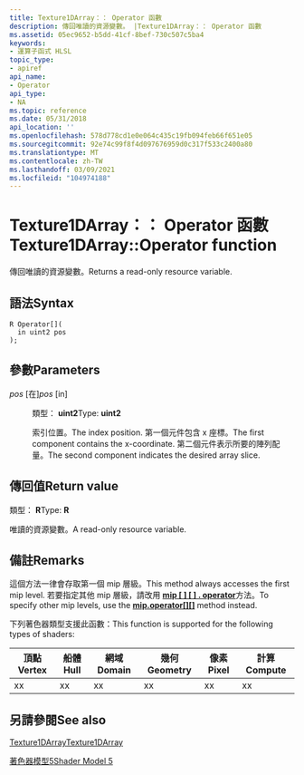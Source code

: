 ```yaml
---
title: Texture1DArray：： Operator 函數
description: 傳回唯讀的資源變數。 |Texture1DArray：： Operator 函數
ms.assetid: 05ec9652-b5dd-41cf-8bef-730c507c5ba4
keywords:
- 運算子函式 HLSL
topic_type:
- apiref
api_name:
- Operator
api_type:
- NA
ms.topic: reference
ms.date: 05/31/2018
api_location: ''
ms.openlocfilehash: 578d778cd1e0e064c435c19fb094feb66f651e05
ms.sourcegitcommit: 92e74c99f8f4d097676959d0c317f533c2400a80
ms.translationtype: MT
ms.contentlocale: zh-TW
ms.lasthandoff: 03/09/2021
ms.locfileid: "104974188"
---
```

# <a name="texture1darrayoperator--function"></a><span data-ttu-id="74bc8-105">Texture1DArray：： Operator 函數</span><span class="sxs-lookup"><span data-stu-id="74bc8-105">Texture1DArray::Operator  function</span></span>

<span data-ttu-id="74bc8-106">傳回唯讀的資源變數。</span><span class="sxs-lookup"><span data-stu-id="74bc8-106">Returns a read-only resource variable.</span></span>

## <a name="syntax"></a><span data-ttu-id="74bc8-107">語法</span><span class="sxs-lookup"><span data-stu-id="74bc8-107">Syntax</span></span>

``` syntax
R Operator[](
  in uint2 pos
);
```

## <a name="parameters"></a><span data-ttu-id="74bc8-108">參數</span><span class="sxs-lookup"><span data-stu-id="74bc8-108">Parameters</span></span>

<dl> <dt>

<span data-ttu-id="74bc8-109">*pos* \[在\]</span><span class="sxs-lookup"><span data-stu-id="74bc8-109">*pos* \[in\]</span></span>
</dt> <dd>

<span data-ttu-id="74bc8-110">類型： **uint2**</span><span class="sxs-lookup"><span data-stu-id="74bc8-110">Type: **uint2**</span></span>

<span data-ttu-id="74bc8-111">索引位置。</span><span class="sxs-lookup"><span data-stu-id="74bc8-111">The index position.</span></span> <span data-ttu-id="74bc8-112">第一個元件包含 x 座標。</span><span class="sxs-lookup"><span data-stu-id="74bc8-112">The first component contains the x-coordinate.</span></span> <span data-ttu-id="74bc8-113">第二個元件表示所要的陣列配量。</span><span class="sxs-lookup"><span data-stu-id="74bc8-113">The second component indicates the desired array slice.</span></span>

</dd> </dl>

## <a name="return-value"></a><span data-ttu-id="74bc8-114">傳回值</span><span class="sxs-lookup"><span data-stu-id="74bc8-114">Return value</span></span>

<span data-ttu-id="74bc8-115">類型： **R**</span><span class="sxs-lookup"><span data-stu-id="74bc8-115">Type: **R**</span></span>

<span data-ttu-id="74bc8-116">唯讀的資源變數。</span><span class="sxs-lookup"><span data-stu-id="74bc8-116">A read-only resource variable.</span></span>

## <a name="remarks"></a><span data-ttu-id="74bc8-117">備註</span><span class="sxs-lookup"><span data-stu-id="74bc8-117">Remarks</span></span>

<span data-ttu-id="74bc8-118">這個方法一律會存取第一個 mip 層級。</span><span class="sxs-lookup"><span data-stu-id="74bc8-118">This method always accesses the first mip level.</span></span> <span data-ttu-id="74bc8-119">若要指定其他 mip 層級，請改用 [**mip \[ \] \[ \] . operator**](sm5-object-texture1darray-mipsoperatorindex.md)方法。</span><span class="sxs-lookup"><span data-stu-id="74bc8-119">To specify other mip levels, use the [**mip.operator\[\]\[\]**](sm5-object-texture1darray-mipsoperatorindex.md) method instead.</span></span>

<span data-ttu-id="74bc8-120">下列著色器類型支援此函數：</span><span class="sxs-lookup"><span data-stu-id="74bc8-120">This function is supported for the following types of shaders:</span></span>



| <span data-ttu-id="74bc8-121">頂點</span><span class="sxs-lookup"><span data-stu-id="74bc8-121">Vertex</span></span> | <span data-ttu-id="74bc8-122">船體</span><span class="sxs-lookup"><span data-stu-id="74bc8-122">Hull</span></span> | <span data-ttu-id="74bc8-123">網域</span><span class="sxs-lookup"><span data-stu-id="74bc8-123">Domain</span></span> | <span data-ttu-id="74bc8-124">幾何</span><span class="sxs-lookup"><span data-stu-id="74bc8-124">Geometry</span></span> | <span data-ttu-id="74bc8-125">像素</span><span class="sxs-lookup"><span data-stu-id="74bc8-125">Pixel</span></span> | <span data-ttu-id="74bc8-126">計算</span><span class="sxs-lookup"><span data-stu-id="74bc8-126">Compute</span></span> |
|--------|------|--------|----------|-------|---------|
| <span data-ttu-id="74bc8-127">x</span><span class="sxs-lookup"><span data-stu-id="74bc8-127">x</span></span>      | <span data-ttu-id="74bc8-128">x</span><span class="sxs-lookup"><span data-stu-id="74bc8-128">x</span></span>    | <span data-ttu-id="74bc8-129">x</span><span class="sxs-lookup"><span data-stu-id="74bc8-129">x</span></span>      | <span data-ttu-id="74bc8-130">x</span><span class="sxs-lookup"><span data-stu-id="74bc8-130">x</span></span>        | <span data-ttu-id="74bc8-131">x</span><span class="sxs-lookup"><span data-stu-id="74bc8-131">x</span></span>     | <span data-ttu-id="74bc8-132">x</span><span class="sxs-lookup"><span data-stu-id="74bc8-132">x</span></span>       |



 

## <a name="see-also"></a><span data-ttu-id="74bc8-133">另請參閱</span><span class="sxs-lookup"><span data-stu-id="74bc8-133">See also</span></span>

<dl> <dt>

[<span data-ttu-id="74bc8-134">Texture1DArray</span><span class="sxs-lookup"><span data-stu-id="74bc8-134">Texture1DArray</span></span>](sm5-object-texture1darray.md)
</dt> <dt>

[<span data-ttu-id="74bc8-135">著色器模型5</span><span class="sxs-lookup"><span data-stu-id="74bc8-135">Shader Model 5</span></span>](d3d11-graphics-reference-sm5.md)
</dt> </dl>

 

 




